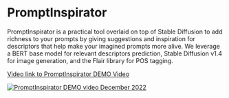# PromptInspirator

PromptInspirator is a practical tool overlaid on top of Stable Diffusion to add richness to your prompts by giving suggestions and inspiration for descriptors that help make your imagined prompts more alive.
We leverage a BERT base model for relevant descriptors prediction, Stable Diffusion v1.4 for image generation, and the Flair library for POS tagging.

[Video link to PromptInspirator DEMO Video](https://www.youtube.com/watch?v=w-ybC9Jrtq0 "PromptInspirator DEMO video December 2022")


[![PromptInspirator DEMO video December 2022](https://i9.ytimg.com/vi/w-ybC9Jrtq0/mq2.jpg?sqp=CMitwJwG&rs=AOn4CLArP-QzM_tlwrY2BEtQnkZNkY6cgw)](https://www.youtube.com/watch?v=w-ybC9Jrtq0 "PromptInspirator DEMO video December 2022")

